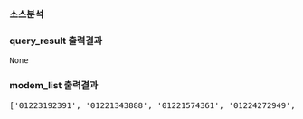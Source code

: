 ### 소스분석

### query_result 출력결과
<pre>
None
</pre>

### modem_list 출력결과
<pre>
['01223192391', '01221343888', '01221574361', '01224272949', '01221451993', '01221251996', '01222746456', '01222742834', '01223219133', '01223219131', '01223219130', '01223219129', '01222699986', '01222649984', '01224230531', '01222742878', '01222704503', '01224272938', '01222745939', '01224230515', '01224230461', '01221291991', '01222684504', '01222699987', '01224230479', '01221731209', '01222739986', '01221388812', '01221388441', '01221721213', '01221566958', '01222742757', '01222779984', '01221474412', '01221474414', '01221566963', '01221574336', '01224230433', '01222742916', '01224272982', '01220800592', '01223192327', '01223192308', '01223192263', '01223192287', '01222659986', '01223187393', '01223187389', '01223209885', '01224230507', '01224230517', '01222798870', '012227694504', '01222688541', '01222618542', '01224230435', '01222753541', '01222744501', '01222742934', '01222742704', '01221390965', '01221387937', '01221474387', '01221431994', '01221261996', '01223239871', '01223187406', '01221243885', '01224230464', '01222759989', '01222734543', '01223187394', '01221388836', '01221474405', '01222615541', '01220674061', ' 01220435022', '01222774542', '01221474396', '01221474397', '01222594541', '01222687542', '01221331991', '01222799986', '01220800574', '01224230529', '01222714543', '01224230467', '01223239869', '01224230576', '01222679989', '01222746396', '01222746350', '01224230549', '01224224135', '01224273071', '01224272966', '01224230577', '01222729929', '01224230493', '01224230501', '01224230526', '01221386983', '01223239875', '01223239870', '01224230542', '01224230434', '01224230480', '01224230484', '01224230485', '01224230470', '01223192247', '01222745462', '01221574357', '01222742200', '01222754504', '01222739929', '01224230571', '01222674503', '01224230527', '01224230569', '01222669986', '01223187397', '01223209886', '01222764501', '01222742912', '01224272962', '01222745935', '01222745933', '01222745947', '01222742969', '01222746463', '01223239874', '01223239873', '01223187431', '01223187430', '01222674501', '01220684147', '01222694501', '01222734501', '01223187419', '01223188270', '01223189537', '01222769929', '01221574356', '01224230509', '01224230472', '01224230478', '01222746390', '01222745510', '01222719929', '01221574359', '01222746366', '01222779929', '01223239865', '01223219128', '01224230518', '01223187436', '01223188269', '01222754503', '01222742885', '01222745938', '01222724503', '01222704504', '01222742752', '01222694503', '01224230546', '01221341991', '01224224149', '01220800623', '01220435025', '01224230511', '01224230533', '01224230451', '01223209883', '01223209884', '01223219126', '01223209881', '01223192283', '01222654504', '01222755541', '01222766541', '01222709541', '01222744754', '01222719541', '01222739541', '01222587543', '01222666541', '01223192386', '01222714503', '01224230446', '01224230532', '01222667543', '01222764503', '01222586543', '01222742956', '01222684501', '01222699984', '01224230558', '01224230495', '01222739987', '01221961213', '01223187386', '01223192395', '01224273086', '01222567452', '01222587452', '01221566970', '01222714504', '01222664504', '01222676543', '01222647452', '01222744504', '01222749989', '01222746383', '01222776543', '01222745635', '01222597452', '01222745363', '01224230436', '01222758870', '01222779987', '01224273013', '01222745527', '01222745458', '01222664501', '01222779986', '01224230496', '01222767541', '01222742927', '01222689984', '01222687452', '01222742760', '01224230525', '01222797541', '01224230439', '01224272937', '01224230449', '01224230457', '01224230506', '01222746381', '01224230477', '01224273037', '01223192392', '01224230491', '01221421994', '01221441994', '01222749929', '01224230551', '01224273073', '01224230473', '01224230530', '01223239872', '01224230488', '01224273039', '01224273091', '01224230570', '01224272955', '01224230483', '01224230513', '01224230482', '01223239867', '01224273038', '01224230490', '01222704501', '01223239866', '01222754501', '01222709929', '01222748870', '01224230528', '01222683542', '01222664503', '01222654503', '01222674504', '01222746482', '01222719989', '01221448178', '01222744503', '01223192284', '01223187417', '01223187414', '01222759929', '01221311993', '01221243882', '01221361991', '01223192328', '01221371991', '01221474413', '01221273883', '01222654501', '01222799985', '01221253884', '01220800593', '01222742949', '01222746459', '01222684503', '01224230460', '01224230565', '01224230465', '01221388068', '01221391442', '01221391244', '01221391199', '01221391155', '01224230476', '01221574346', '01221567020', '01222765541', '01222734504', '01221566961', '01221566960', '01223189591', '01221566971', '01223187435', '01221574354', '01223188887', '01221574324', '01221567011', '01222742946', '01222636543', '01222659984', '01222745943', '01222563542', '01224230564', '01224230568', '01224230541', '01220800748', '01222744780', '01224230541', '01224230539', '01224230534', '01222745479', '01222729989', '01222577452', '01222746397', '01222779985', '01222769989', '01222729987', '01224230487', '01223209889', '01223209891', '01223209888', '01224230489', '01224230504', '01224230486', '01224230469', '01224230510', '01222746461', '01224230443', '01222796541', '01224230512', '01222742798', '01222746421', '01222749984', '01222749985', '01222742888', '01222788870', '01222746472', '01222597541', '01222769542', '01222616541', '01224230437', '01223209890', '01222724501', '01221283886', '01222564542', '01222742908', '01222745934', '01222745495', '01222745859', '01224230516', '01224230500', '01221351991', '01223239868', '01224230575', '01224230573', '01222769984', '01223187402', '01223187398', '01223187384', '01223187403', '01224272944', '01221429366', '01221429367', '01221429369', '01221471994', '01221474403', '01221474402', '01221474406', '01221474407', '01221341993', '01221371993', '01223192410', '01223192453', '01221243887', '01223192393', '01223192394', '01223187395', '01224230458', '01224230459', '01222746380', '01222794503', '01220800701', '01222747452', '01223187387', '01221463494', '01221429368', '01221390254', '01221474404', '01222789986', '01220674064', '01220674076', '01220800602', '01221273880', '01220800591', '01220674093', '01220674088', '01222689542', '01220800573', '01221474395', '01222674541', '01221446681', '01220800684', '01222751542', '01222603542', '01220674121', '01220674078', '01220674112', '01222664541', '01222691541', '01222753542', '01220674094', '01221474399', '01221474401', '01220674085', '01221429372', '01220674157', '01221429374', '01221429371', '01221446671', '01221401991', '01220800716', '01220674084', '01220800763', '01221411991', '01221431991', '01221461994', '01220674095', '01220800669', '01220435093', '01221441991', '01221241996', '01221391991', '01221381991', '01221301996', '01224272948', '01223187306', '01223187305', '01223187310', '01223187316', '01223181056', '01223187319', '01223192261', '01223187358', '01223187380', '01223192275', '01223192271', '01223192376', '01223181049', '01224273092', '01224272948', '01223180994', '01223192371', '01223187370', '01223192249', '01223299442', '01223192096', '01223187332', '01224230502', '01223299440', '01224273014', '01221392626', '01221392897', '01223299434', '01223219093', '01223219092', '01224272943', '01224273042', '01223209869', '01223299433', '01223192279', '01223187276', '01223299435', '01223299431', '01223209868', '01223181052', '01224230567', '01224273017', '01223187286', '01223180993', '01223299439', '01220553054', '01224273061', '01224273022', '01223209866', '01221392027', '01221389654', '01223187357', '01221390900', '01221387086', '01221387826', '01221399481', '01221393131', '01221393546', '01224273046', '01224273052', '01223239879', '01223239880', '01223239878', '01223239876', '01223192368', '01223192373', '01224230548', '01223181052', '01223219090', '01223187314', '01224273085', '01224273018', '01224273096', '01224273087', '01223180968', '01223180966', '01223180976', '01223181061', '01224230447', '01224230455', '01224230466', '01224230441', '01224230521', '01224273045', '01223299438', '01224272958', '01224230559', '01223219089', '01224273026', '01224273079', '01224272971', '01220800675', '01224272988', '01223299430']
</pre>
